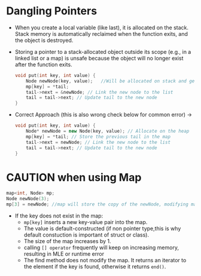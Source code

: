 
# Dangling Pointers

* When you create a local variable (like last), it is allocated on the stack. Stack memory is automatically reclaimed when the function exits, and the object is destroyed.
* Storing a pointer to a stack-allocated object outside its scope (e.g., in a linked list or a map) is unsafe because the object will no longer exist after the function exits.
	```cpp
	void put(int key, int value) {
	    Node newNode(key, value);	//Will be allocated on stack and gets deleted after function return
	    mp[key] = *tail;
	    tail->next = &newNode; // Link the new node to the list
	    tail = tail->next; // Update tail to the new node
	}
	```
* Correct Approach (this is also wrong check below for common error) -> 

	```cpp
	void put(int key, int value) {
	    Node* newNode = new Node(key, value); // Allocate on the heap
	    mp[key] = *tail; // Store the previous tail in the map
	    tail->next = newNode; // Link the new node to the list
	    tail = tail->next; // Update tail to the new node
	}
	```
# CAUTION when using Map
```cpp
map<int, Node> mp;
Node newNode(3);
mp[3] = newNode; //map will store the copy of the newNode, modifying map[3] will not modify newNode
```
* If the key does not exist in the map:
	* `mp[key]` inserts a new key-value pair into the map.
	* The value is default-constructed (if non pointer type,this is why default constuction is important of struct or class).
	* The size of the map increases by 1.
   	* calling `[] operator` frequently will keep on increasing memory, resulting in MLE or runtime error
   	* The find method does not modify the map. It returns an iterator to the element if the key is found, otherwise it returns `end()`.
